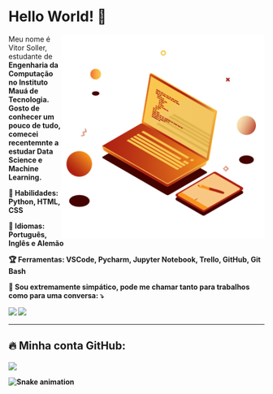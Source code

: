 <h1> Hello World! 🧡 </h1>

<a href="https://br.freepik.com/vetores/tecnologia">
         <img src="https://raw.githubusercontent.com/VgsStudio/VgsStudio/main/Pc.png" min-width="360px" max-width="360px" width="400px"           align="right" alt="Computador VgsStudio">
</a>

<p align="left"> 
  Meu nome é Vitor Soller, estudante de <strong> Engenharia da Computação <strong> no <strong> Instituto Mauá de Tecnologia<strong>. Gosto de conhecer um pouco de tudo, comecei recentemnte a estudar Data Science e Machine Learning</strong>.
</p>

<p align="left">
 🍂 Habilidades: <strong> Python, HTML, CSS </strong>
</p>

<p align="left">
  🦊 Idiomas: <strong> Português, Inglês e Alemão </strong>
</p>

<p align="left">
 🏆 Ferramentas: <strong>VSCode, Pycharm, Jupyter Notebook, Trello, GitHub, Git Bash</strong>
</p>

<p align="left">
  🌋 Sou extremamente simpático, pode me chamar tanto para trabalhos como para uma conversa: ⤵️
</p>

<p align="left">
  <a href="https://www.instagram.com/vgs_studio/" alt="Instagram">
  <img src="https://img.shields.io/badge/-Instagram-DF0174?style=for-the-badge&logo=instagram&logoColor=white&link=https://www.instagram.com/vgs_studio/"/></a>
  
  <a href="https://www.linkedin.com/in/vitor-soller/" alt="Linkedin">
  <img src="https://img.shields.io/badge/-Linkedin-0e76a8?style=for-the-badge&logo=Linkedin&logoColor=white&link=https://www.linkedin.com/in/vitor-soller" /></a>
</p> 
<hr>
<h2> 🔥 Minha conta GitHub: <br> </h2>
  <img align=center src="https://github-readme-stats.vercel.app/api?username=VgsStudio&show_icons=true&theme=great-gatsby">

         
  ![Snake animation](https://github.com/VgsStudio/VgsStudio/blob/output/github-contribution-grid-snake.svg)
         
<!--
**VgsStudio/VgsStudio** is a ✨ _special_ ✨ repository because its `README.md` (this file) appears on your GitHub profile.

Here are some ideas to get you started:

- 🔭 I’m currently working on ...
- 🌱 I’m currently learning ...
- 👯 I’m looking to collaborate on ...
- 🤔 I’m looking for help with ...
- 💬 Ask me about ...
- 📫 How to reach me: ...
- 😄 Pronouns: ...
- ⚡ Fun fact: ...
-->
